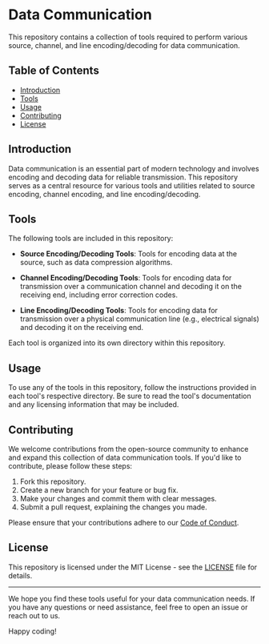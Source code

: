 # Data Communication

This repository contains a collection of tools required to perform various source, channel, and line encoding/decoding for data communication.

## Table of Contents

- [Introduction](#introduction)
- [Tools](#tools)
- [Usage](#usage)
- [Contributing](#contributing)
- [License](#license)

## Introduction

Data communication is an essential part of modern technology and involves encoding and decoding data for reliable transmission. This repository serves as a central resource for various tools and utilities related to source encoding, channel encoding, and line encoding/decoding.

## Tools

The following tools are included in this repository:

- **Source Encoding/Decoding Tools**: Tools for encoding data at the source, such as data compression algorithms.

- **Channel Encoding/Decoding Tools**: Tools for encoding data for transmission over a communication channel and decoding it on the receiving end, including error correction codes.

- **Line Encoding/Decoding Tools**: Tools for encoding data for transmission over a physical communication line (e.g., electrical signals) and decoding it on the receiving end.

Each tool is organized into its own directory within this repository.

## Usage

To use any of the tools in this repository, follow the instructions provided in each tool's respective directory. Be sure to read the tool's documentation and any licensing information that may be included.

## Contributing

We welcome contributions from the open-source community to enhance and expand this collection of data communication tools. If you'd like to contribute, please follow these steps:

1. Fork this repository.
2. Create a new branch for your feature or bug fix.
3. Make your changes and commit them with clear messages.
4. Submit a pull request, explaining the changes you made.

Please ensure that your contributions adhere to our [Code of Conduct](CODE_OF_CONDUCT.md).

## License

This repository is licensed under the MIT License - see the [LICENSE](LICENSE) file for details.

---

We hope you find these tools useful for your data communication needs. If you have any questions or need assistance, feel free to open an issue or reach out to us.

Happy coding!
